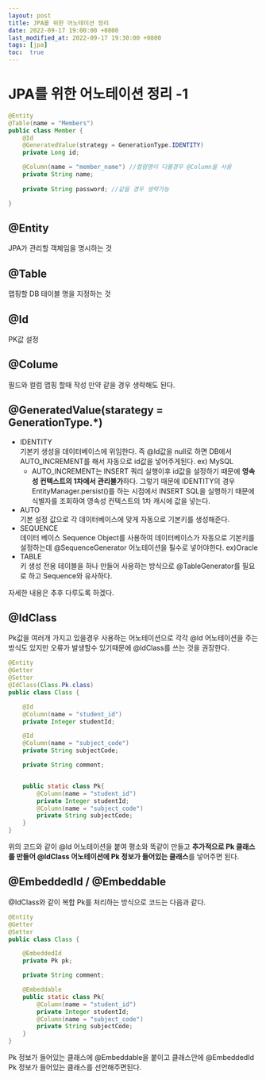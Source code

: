 ```yaml
---
layout: post
title: JPA를 위한 어노테이션 정리
date: 2022-09-17 19:00:00 +0800
last_modified_at: 2022-09-17 19:30:00 +0800
tags: [jpa]
toc:  true
---
```


# JPA를 위한 어노테이션 정리 -1
``` java
@Entity
@Table(name = "Members")
public class Member {
    @Id
    @GeneratedValue(strategy = GenerationType.IDENTITY)
    private Long id;

    @Column(name = "member_name") //컬럼명이 다를경우 @Column을 사용
    private String name;
    
    private String password; //같을 경우 생략가능

}
```
## @Entity
JPA가 관리할 객체임을 명시하는 것
## @Table
맵핑할 DB 테이블 명을 지정하는 것
## @Id
PK값 설정
## @Colume
필드와 컬럼 맵핑 할때 작성 만약 같을 경우 생략해도 된다.
## @GeneratedValue(starategy = GenerationType.*)
- IDENTITY  
기본키 생성을 데이터베이스에 위임한다. 즉 @Id값을 null로 하면 DB에서 AUTO_INCREMENT를 해서 자동으로 id값을 넣어주게된다.
ex) MySQL  
    - AUTO_INCREMENT는 INSERT 쿼리 실행이후 id값을 설정하기 때문에 **영속성 컨텍스트의 1차에서 관리불가**하다. 그렇기 때문에 IDENTITY의 경우 EntityManager.persist()를 하는 시점에서 INSERT SQL을 실행하기 때문에 식별자를 조회하여 영속성 컨텍스트의 1차 캐시에 값을 넣는다.
- AUTO  
기본 설정 값으로 각 데이터베이스에 맞게 자동으로 기본키를 생성해준다.
- SEQUENCE  
데이터 베이스 Sequence Object를 사용하여 데이터베이스가 자동으로 기본키를 설정하는데 @SequenceGenerator 어노테이션을 필수로 넣어야한다. ex)Oracle
- TABLE  
키 생성 전용 테이블을 하나 만들어 사용하는 방식으로 @TableGenerator를 필요로 하고 Sequence와 유사하다.

자세한 내용은 추후 다루도록 하겠다.

## @IdClass
Pk값을 여러개 가지고 있을경우 사용하는 어노테이션으로 각각 @Id 어노테이션을 주는 방식도 있지만 오류가 발생할수 있기때문에 @IdClass를 쓰는 것을 권장한다.

``` java
@Entity
@Getter
@Setter
@IdClass(Class.Pk.class)
public class Class {

    @Id
    @Column(name = "student_id")
    private Integer studentId;

    @Id
    @Column(name = "subject_code")
    private String subjectCode;

    private String comment;


    public static class Pk{
        @Column(name = "student_id")
        private Integer studentId;
        @Column(name = "subject_code")
        private String subjectCode;
    }
}
```

위의 코드와 같이 @Id 어노테이션을 붙여 평소와 똑같이 만들고 **추가적으로 Pk 클래스를 만들어 @IdClass 어노테이션에 Pk 정보가 들어있는 클래스**를 넣어주면 된다.
## @EmbeddedId / @Embeddable
@IdClass와 같이 복합 Pk를 처리하는 방식으로 코드는 다음과 같다.

``` java
@Entity
@Getter
@Setter
public class Class {

    @EmbeddedId
    private Pk pk;

    private String comment;

    @Embeddable
    public static class Pk{
        @Column(name = "student_id")
        private Integer studentId;
        @Column(name = "subject_code")
        private String subjectCode;
    }
}
```

Pk 정보가 들어있는 클래스에 @Embeddable을 붙이고 클래스안에 @EmbeddedId Pk 정보가 들어있는 클래스를 선언해주면된다.


